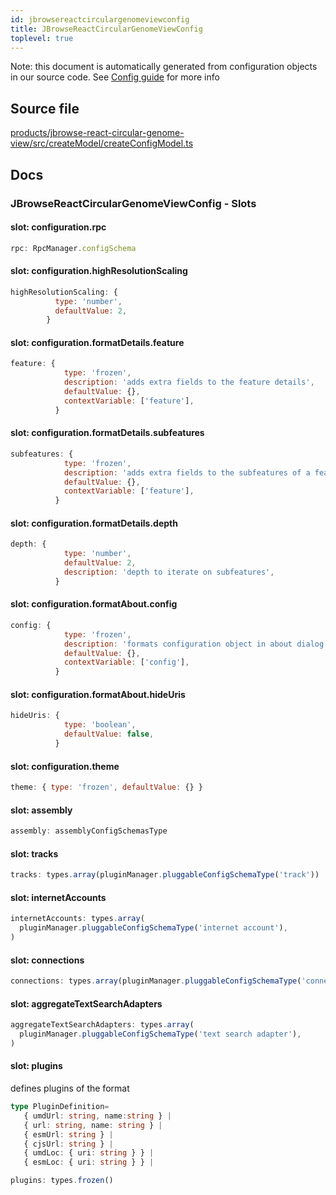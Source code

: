 ```yaml
---
id: jbrowsereactcirculargenomeviewconfig
title: JBrowseReactCircularGenomeViewConfig
toplevel: true
---
```


Note: this document is automatically generated from configuration objects in our
source code. See [Config guide](/docs/config_guide) for more info

## Source file

[products/jbrowse-react-circular-genome-view/src/createModel/createConfigModel.ts](https://github.com/GMOD/jbrowse-components/blob/main/products/jbrowse-react-circular-genome-view/src/createModel/createConfigModel.ts)

## Docs

### JBrowseReactCircularGenomeViewConfig - Slots

#### slot: configuration.rpc

```js
rpc: RpcManager.configSchema
```

#### slot: configuration.highResolutionScaling

```js
highResolutionScaling: {
          type: 'number',
          defaultValue: 2,
        }
```

#### slot: configuration.formatDetails.feature

```js
feature: {
            type: 'frozen',
            description: 'adds extra fields to the feature details',
            defaultValue: {},
            contextVariable: ['feature'],
          }
```

#### slot: configuration.formatDetails.subfeatures

```js
subfeatures: {
            type: 'frozen',
            description: 'adds extra fields to the subfeatures of a feature',
            defaultValue: {},
            contextVariable: ['feature'],
          }
```

#### slot: configuration.formatDetails.depth

```js
depth: {
            type: 'number',
            defaultValue: 2,
            description: 'depth to iterate on subfeatures',
          }
```

#### slot: configuration.formatAbout.config

```js
config: {
            type: 'frozen',
            description: 'formats configuration object in about dialog',
            defaultValue: {},
            contextVariable: ['config'],
          }
```

#### slot: configuration.formatAbout.hideUris

```js
hideUris: {
            type: 'boolean',
            defaultValue: false,
          }
```

#### slot: configuration.theme

```js
theme: { type: 'frozen', defaultValue: {} }
```

#### slot: assembly

```js
assembly: assemblyConfigSchemasType
```

#### slot: tracks

```js
tracks: types.array(pluginManager.pluggableConfigSchemaType('track'))
```

#### slot: internetAccounts

```js
internetAccounts: types.array(
  pluginManager.pluggableConfigSchemaType('internet account'),
)
```

#### slot: connections

```js
connections: types.array(pluginManager.pluggableConfigSchemaType('connection'))
```

#### slot: aggregateTextSearchAdapters

```js
aggregateTextSearchAdapters: types.array(
  pluginManager.pluggableConfigSchemaType('text search adapter'),
)
```

#### slot: plugins

defines plugins of the format

```typescript
type PluginDefinition=
   { umdUrl: string, name:string } |
   { url: string, name: string } |
   { esmUrl: string } |
   { cjsUrl: string } |
   { umdLoc: { uri: string } } |
   { esmLoc: { uri: string } } |
```

```js
plugins: types.frozen()
```
